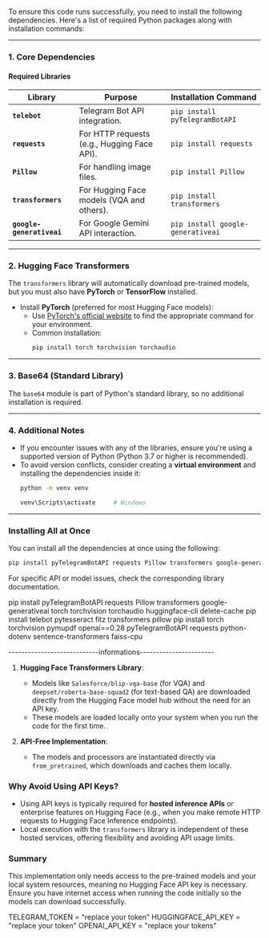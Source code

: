 To ensure this code runs successfully, you need to install the following dependencies. Here's a list of required Python packages along with installation commands:

---

### **1. Core Dependencies**
#### **Required Libraries**
| Library            | Purpose                                         | Installation Command                      |
|---------------------|-------------------------------------------------|------------------------------------------|
| **`telebot`**      | Telegram Bot API integration.                   | `pip install pyTelegramBotAPI`          |
| **`requests`**     | For HTTP requests (e.g., Hugging Face API).     | `pip install requests`                  |
| **`Pillow`**       | For handling image files.                       | `pip install Pillow`                    |
| **`transformers`** | For Hugging Face models (VQA and others).       | `pip install transformers`              |
| **`google-generativeai`** | For Google Gemini API interaction.         | `pip install google-generativeai`       |

---

### **2. Hugging Face Transformers**
The `transformers` library will automatically download pre-trained models, but you must also have **PyTorch** or **TensorFlow** installed. 

- Install **PyTorch** (preferred for most Hugging Face models):
  - Use [PyTorch's official website](https://pytorch.org/get-started/locally/) to find the appropriate command for your environment.
  - Common installation:
    ```bash
    pip install torch torchvision torchaudio
    ```

---

### **3. Base64 (Standard Library)**
The `base64` module is part of Python's standard library, so no additional installation is required.

---

### **4. Additional Notes**
- If you encounter issues with any of the libraries, ensure you're using a supported version of Python (Python 3.7 or higher is recommended).
- To avoid version conflicts, consider creating a **virtual environment** and installing the dependencies inside it:
  ```bash
  python -m venv venv
  
  venv\Scripts\activate     # Windows
  ```

---

### **Installing All at Once**
You can install all the dependencies at once using the following:
```bash
pip install pyTelegramBotAPI requests Pillow transformers google-generativeai torch torchvision torchaudio
```

For specific API or model issues, check the corresponding library documentation.


pip install pyTelegramBotAPI requests Pillow transformers google-generativeai torch torchvision torchaudio
huggingface-cli delete-cache
pip install telebot pytesseract fitz transformers pillow
pip install torch torchvision pymupdf openai==0.28 pyTelegramBotAPI requests python-dotenv sentence-transformers faiss-cpu



----------------------------informations-----------------------

1. **Hugging Face Transformers Library**: 
   - Models like `Salesforce/blip-vqa-base` (for VQA) and `deepset/roberta-base-squad2` (for text-based QA) are downloaded directly from the Hugging Face model hub without the need for an API key. 
   - These models are loaded locally onto your system when you run the code for the first time.

2. **API-Free Implementation**: 
   - The models and processors are instantiated directly via `from_pretrained`, which downloads and caches them locally.

### Why Avoid Using API Keys?
- Using API keys is typically required for **hosted inference APIs** or enterprise features on Hugging Face (e.g., when you make remote HTTP requests to Hugging Face Inference endpoints).
- Local execution with the `transformers` library is independent of these hosted services, offering flexibility and avoiding API usage limits.

### Summary
This implementation only needs access to the pre-trained models and your local system resources, meaning no Hugging Face API key is necessary. Ensure you have internet access when running the code initially so the models can download successfully.


TELEGRAM_TOKEN = "replace your token"
HUGGINGFACE_API_KEY = "replace your token"
OPENAI_API_KEY = "replace your tokens"




